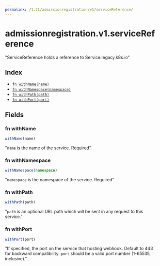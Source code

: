 ```yaml
---
permalink: /1.21/admissionregistration/v1/serviceReference/
---
```


# admissionregistration.v1.serviceReference

"ServiceReference holds a reference to Service.legacy.k8s.io"

## Index

* [`fn withName(name)`](#fn-withname)
* [`fn withNamespace(namespace)`](#fn-withnamespace)
* [`fn withPath(path)`](#fn-withpath)
* [`fn withPort(port)`](#fn-withport)

## Fields

### fn withName

```ts
withName(name)
```

"`name` is the name of the service. Required"

### fn withNamespace

```ts
withNamespace(namespace)
```

"`namespace` is the namespace of the service. Required"

### fn withPath

```ts
withPath(path)
```

"`path` is an optional URL path which will be sent in any request to this service."

### fn withPort

```ts
withPort(port)
```

"If specified, the port on the service that hosting webhook. Default to 443 for backward compatibility. `port` should be a valid port number (1-65535, inclusive)."